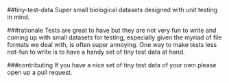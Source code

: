 ##tiny-test-data
Super small biological datasets designed with unit testing in mind.

###rationale
Tests are great to have but they are not very fun to write and coming
up with small datasets for testing, especially given the myriad of
file formats we deal with, is often super annoying.  One way to make
tests less not-fun to write is to have a handy set of tiny test data
at hand.

###contributing
If you have a nice set of tiny test data of your own please open up a
pull request.
